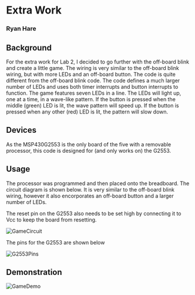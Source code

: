 # Extra Work
### Ryan Hare

## Background
For the extra work for Lab 2, I decided to go further with the off-board blink and create a little game. The wiring is very similar to the off-board blink wiring, but with more LEDs and an off-board button. The code is quite different from the off-board blink code. The code defines a much larger number of LEDs and uses both timer interrupts and button interrupts to function. The game features seven LEDs in a line. The LEDs will light up, one at a time, in a wave-like pattern. If the button is pressed when the middle (green) LED is lit, the wave pattern will speed up. If the button is pressed when any other (red) LED is lit, the pattern will slow down.
## Devices
As the MSP430G2553 is the only board of the five with a removable processor, this code is designed for (and only works on) the G2553.
## Usage
The processor was programmed and then placed onto the breadboard. The circuit diagram is shown below. It is very similar to the off-board blink wiring, however it also encorporates an off-board button and a larger number of LEDs.

The reset pin on the G2553 also needs to be set high by connecting it to Vcc to keep the board from resetting.

![GameCircuit](/../Assets/GameCircuit.png?raw=true)

The pins for the G2553 are shown below

![G2553Pins](https://github.com/RU09342/lab-2-blinking-leds-RyanH98/tree/master/Extra%20Work/Assets/G2553Pins.png)
## Demonstration
![GameDemo](https://github.com/RU09342/lab-2-blinking-leds-RyanH98/tree/master/Extra%20Work/Assets/GameDemo.gif)
